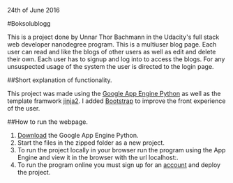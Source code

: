 24th of June 2016

#Boksolublogg

This is a project done by Unnar Thor Bachmann in the Udacity's full stack web developer nanodegree program. This is a multiuser blog page. Each user can read and like the blogs of other users as well as edit and delete their own. Each user has to signup and log into to access the blogs. For any unsuspected usage of the system the user is directed to the login page.

##Short explanation of functionality.

This project was made using the [Google App Engine Python](https://cloud.google.com/appengine/docs/python/) as well as the template framwork [jinja2](http://jinja.pocoo.org/). I added [Bootstrap](http://getbootstrap.com/) to improve the front experience of the user. 

##How to run the webpage.

1. [Download](https://cloud.google.com/appengine/downloads) the Google App Engine Python.
2. Start the files in the zipped folder as a new project. 
3. To run the project locally in your browser run the program using the App Engine and view it in the browser with the url localhost:<port>.
4. To run the program online you must sign up for an [account](https://cloud.google.com/appengine/) and deploy the project.

